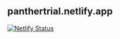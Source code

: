 ## panthertrial.netlify.app

[![Netlify Status](https://api.netlify.com/api/v1/badges/01d50964-3f1c-47f0-b768-995a07a698bd/deploy-status)](https://app.netlify.com/sites/panthertrial/deploys)

